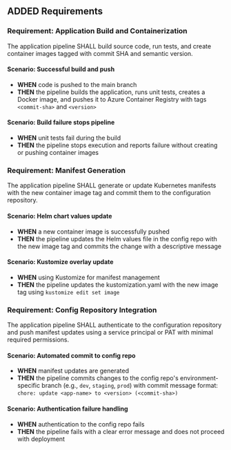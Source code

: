 ## ADDED Requirements

### Requirement: Application Build and Containerization
The application pipeline SHALL build source code, run tests, and create container images tagged with commit SHA and semantic version.

#### Scenario: Successful build and push
- **WHEN** code is pushed to the main branch
- **THEN** the pipeline builds the application, runs unit tests, creates a Docker image, and pushes it to Azure Container Registry with tags `<commit-sha>` and `<version>`

#### Scenario: Build failure stops pipeline
- **WHEN** unit tests fail during the build
- **THEN** the pipeline stops execution and reports failure without creating or pushing container images

### Requirement: Manifest Generation
The application pipeline SHALL generate or update Kubernetes manifests with the new container image tag and commit them to the configuration repository.

#### Scenario: Helm chart values update
- **WHEN** a new container image is successfully pushed
- **THEN** the pipeline updates the Helm values file in the config repo with the new image tag and commits the change with a descriptive message

#### Scenario: Kustomize overlay update
- **WHEN** using Kustomize for manifest management
- **THEN** the pipeline updates the kustomization.yaml with the new image tag using `kustomize edit set image`

### Requirement: Config Repository Integration
The application pipeline SHALL authenticate to the configuration repository and push manifest updates using a service principal or PAT with minimal required permissions.

#### Scenario: Automated commit to config repo
- **WHEN** manifest updates are generated
- **THEN** the pipeline commits changes to the config repo's environment-specific branch (e.g., `dev`, `staging`, `prod`) with commit message format: `chore: update <app-name> to <version> (<commit-sha>)`

#### Scenario: Authentication failure handling
- **WHEN** authentication to the config repo fails
- **THEN** the pipeline fails with a clear error message and does not proceed with deployment
